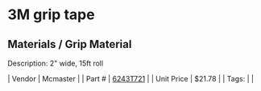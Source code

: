 # 3M grip tape
## Materials / Grip Material
Description: 	2" wide, 15ft roll 

| Vendor | Mcmaster | 
| Part # | [6243T721](https://www.mcmaster.com/#6243T721) | 
| Unit Price | $21.78 | 
| Tags: |  | 
